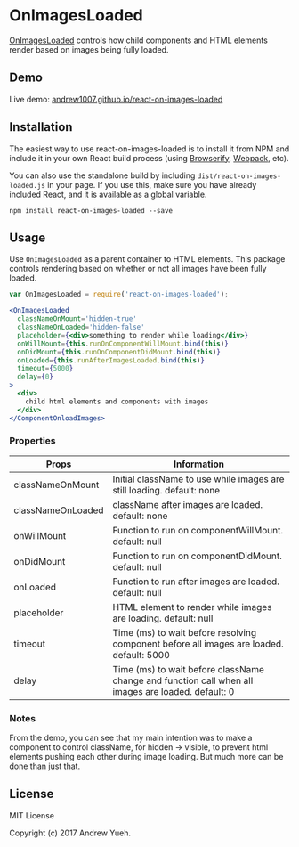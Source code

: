 # OnImagesLoaded

[OnImagesLoaded](https://github.com/andrew1007/react-on-images-loaded) controls how child components and HTML elements render based on images being fully loaded.

## Demo

Live demo: [andrew1007.github.io/react-on-images-loaded](http://andrew1007.github.io/react-on-images-loaded/)

## Installation

The easiest way to use react-on-images-loaded is to install it from NPM and include it in your own React build process (using [Browserify](http://browserify.org), [Webpack](http://webpack.github.io/), etc).

You can also use the standalone build by including `dist/react-on-images-loaded.js` in your page. If you use this, make sure you have already included React, and it is available as a global variable.

```
npm install react-on-images-loaded --save
```


## Usage

Use `OnImagesLoaded` as a parent container to HTML elements. This package controls rendering based on whether or not all images have been fully loaded.

```jsx
var OnImagesLoaded = require('react-on-images-loaded');

<OnImagesLoaded
  classNameOnMount='hidden-true'
  classNameOnLoaded='hidden-false'
  placeholder={<div>something to render while loading</div>}
  onWillMount={this.runOnComponentWillMount.bind(this)}
  onDidMount={this.runOnComponentDidMount.bind(this)}
  onLoaded={this.runAfterImagesLoaded.bind(this)}
  timeout={5000}
  delay={0}
>
  <div>
    child html elements and components with images
  </div>
</ComponentOnloadImages>
```

### Properties

| Props | Information|
|---|---|
| classNameOnMount | Initial className to use while images are still loading. default: none|
| classNameOnLoaded | className after images are loaded. default: none |
| onWillMount | Function to run on componentWillMount. default: null |
| onDidMount | Function to run on componentDidMount. default: null |
| onLoaded | Function to run after images are loaded. default: null |
| placeholder | HTML element to render while images are loading. default: null |
| timeout | Time (ms) to wait before resolving component before all images are loaded. default: 5000 |
| delay | Time (ms) to wait before className change and function call when all images are loaded. default: 0 |

### Notes

From the demo, you can see that my main intention was to make a component to control className, for hidden -> visible, to prevent html elements pushing each other during image loading. But much more can be done than just that.

## License

MIT License

Copyright (c) 2017 Andrew Yueh.
